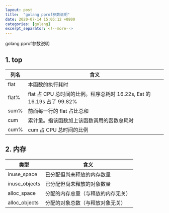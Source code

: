 ```yaml
---
layout: post
title:  "golang pprof参数说明"
date: 2020-07-14 15:05:12 +0800
categories: [golang]
excerpt_separator: <!--more-->
---
```

golang pprof参数说明
<!--more-->

## 1. top

|列名	|含义|
|---|---|
|flat	|本函数的执行耗时|
|flat%	|flat 占 CPU 总时间的比例。程序总耗时 16.22s, Eat 的 16.19s 占了 99.82%|
|sum%	|前面每一行的 flat 占比总和|
|cum	|累计量。指该函数加上该函数调用的函数总耗时|
|cum%	|cum 占 CPU 总时间的比例|

## 2. 内存

|类型|含义|
|---|---|
|inuse_space	|已分配但尚未释放的内存数量|
|inuse_objects	|已分配但尚未释放的对象数量|
|alloc_space	|分配的内存总量（与释放的内存无关）|
|alloc_objects	|分配的对象总数（与释放对象无关）|